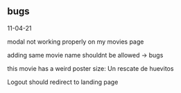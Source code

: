 ## bugs 

11-04-21 

modal not working properly on my movies page

adding same movie name shouldnt be allowed -> bugs

this movie has a weird poster size: Un rescate de huevitos

Logout should redirect to landing page 
